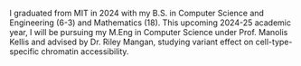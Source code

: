 I  graduated from MIT in 2024 with my B.S. in Computer Science and Engineering (6-3) and Mathematics (18). This upcoming 2024-25 academic year, I will be pursuing my M.Eng in Computer Science under Prof. Manolis Kellis and advised by Dr. Riley Mangan, studying variant effect on cell-type-specific chromatin accessibility.